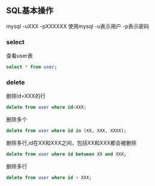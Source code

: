 ## SQL基本操作
mysql -uXXX -pXXXXXX
使用mysql -u表示用户 -p表示密码
### select
查看user表
```sql
select * from user;
```

### delete
删除id=XXX的行
```sql
delete from user where id=XXX;
```
删除多个
```sql
delete from user where id in (XX, XXX, XXXX);
```

删除多行,id在XX和XXX之间，包括XX和XXX都会被删除
```sql
delete from user where id between XX and XXX;
```

删除多行
```sql
delete from user where id > XXX;
```